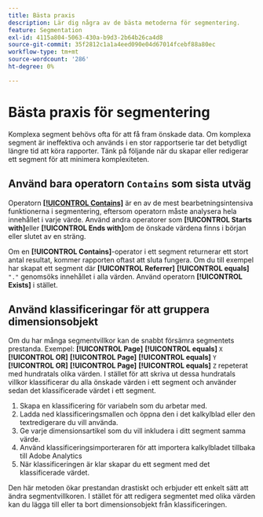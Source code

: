 ```yaml
---
title: Bästa praxis
description: Lär dig några av de bästa metoderna för segmentering.
feature: Segmentation
exl-id: 4115a804-5063-430a-b9d3-2b64b26ca4d8
source-git-commit: 35f2812c1a1a4eed090e04d67014fcebf88a80ec
workflow-type: tm+mt
source-wordcount: '286'
ht-degree: 0%

---
```


# Bästa praxis för segmentering

Komplexa segment behövs ofta för att få fram önskade data. Om komplexa segment är ineffektiva och används i en stor rapportserie tar det betydligt längre tid att köra rapporter. Tänk på följande när du skapar eller redigerar ett segment för att minimera komplexiteten.

## Använd bara operatorn `Contains` som sista utväg

Operatorn [**[!UICONTROL Contains]**](/help/components/segmentation/seg-reference/seg-operators.md) är en av de mest bearbetningsintensiva funktionerna i segmentering, eftersom operatorn måste analysera hela innehållet i varje värde. Använd andra operatorer som **[!UICONTROL Starts with]**&#x200B;eller **[!UICONTROL Ends with]**&#x200B;om de önskade värdena finns i början eller slutet av en sträng.

Om en **[!UICONTROL Contains]**-operator i ett segment returnerar ett stort antal resultat, kommer rapporten oftast att sluta fungera. Om du till exempel har skapat ett segment där **[!UICONTROL Referrer]** **[!UICONTROL equals]** `"."` genomsöks innehållet i alla värden. Använd operatorn **[!UICONTROL Exists]** i stället.

## Använd klassificeringar för att gruppera dimensionsobjekt

Om du har många segmentvillkor kan de snabbt försämra segmentets prestanda. Exempel: **[!UICONTROL Page]** **[!UICONTROL equals]** `X` **[!UICONTROL OR]** **[!UICONTROL Page]** **[!UICONTROL equals]** `Y` **[!UICONTROL OR]** **[!UICONTROL Page]** **[!UICONTROL equals]** `Z` repeterat med hundratals olika värden. I stället för att skriva ut dessa hundratals villkor klassificerar du alla önskade värden i ett segment och använder sedan det klassificerade värdet i ett segment.

1. Skapa en klassificering för variabeln som du arbetar med.
2. Ladda ned klassificeringsmallen och öppna den i det kalkylblad eller den textredigerare du vill använda.
3. Ge varje dimensionsartikel som du vill inkludera i ditt segment samma värde.
4. Använd klassificeringsimporteraren för att importera kalkylbladet tillbaka till Adobe Analytics
5. När klassificeringen är klar skapar du ett segment med det klassificerade värdet.

Den här metoden ökar prestandan drastiskt och erbjuder ett enkelt sätt att ändra segmentvillkoren. I stället för att redigera segmentet med olika värden kan du lägga till eller ta bort dimensionsobjekt från klassificeringen.
